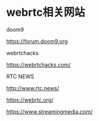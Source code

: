# webrtc相关网站

doom9

https://forum.doom9.org

webrtchacks

https://webrtchacks.com/

RTC NEWS

http://www.rtc.news/



https://webrtc.org/

https://www.streamingmedia.com/